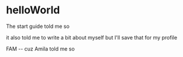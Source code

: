 # helloWorld
The start guide told me so

it also told me to write a bit about myself but I'll save that for my profile






FAM -- cuz Amila told me so
